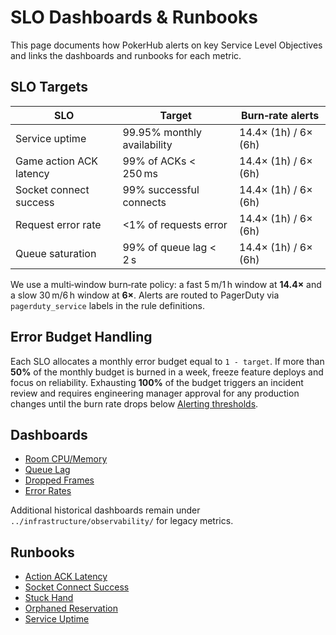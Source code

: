# SLO Dashboards & Runbooks

This page documents how PokerHub alerts on key Service Level Objectives and links the dashboards and runbooks for each metric.

## SLO Targets
| SLO | Target | Burn‑rate alerts |
| --- | --- | --- |
| Service uptime | 99.95% monthly availability | 14.4× (1h) / 6× (6h) |
| Game action ACK latency | 99% of ACKs < 250 ms | 14.4× (1h) / 6× (6h) |
| Socket connect success | 99% successful connects | 14.4× (1h) / 6× (6h) |
| Request error rate | <1% of requests error | 14.4× (1h) / 6× (6h) |
| Queue saturation | 99% of queue lag < 2 s | 14.4× (1h) / 6× (6h) |

We use a multi‑window burn‑rate policy: a fast 5 m/1 h window at **14.4×** and a slow 30 m/6 h window at **6×**. Alerts are routed to PagerDuty via `pagerduty_service` labels in the rule definitions.

## Error Budget Handling

Each SLO allocates a monthly error budget equal to `1 - target`. If more than **50%** of the monthly budget is burned in a week, freeze feature deploys and focus on reliability. Exhausting **100%** of the budget triggers an incident review and requires engineering manager approval for any production changes until the burn rate drops below [Alerting thresholds](runbooks/alerting.md#severity-tiers).

## Dashboards
- [Room CPU/Memory](../infrastructure/monitoring/grafana-room-cpu-mem.json)
- [Queue Lag](../infrastructure/monitoring/grafana-queue-lag.json)
- [Dropped Frames](../infrastructure/monitoring/grafana-dropped-frames.json)
- [Error Rates](../infrastructure/monitoring/grafana-error-rates.json)

Additional historical dashboards remain under `../infrastructure/observability/` for legacy metrics.

## Runbooks
- [Action ACK Latency](runbooks/action-ack-latency.md)
- [Socket Connect Success](runbooks/socket-connect-success.md)
- [Stuck Hand](runbooks/stuck-hand.md)
- [Orphaned Reservation](runbooks/orphaned-reservation.md)
- [Service Uptime](runbooks/service-uptime.md)
